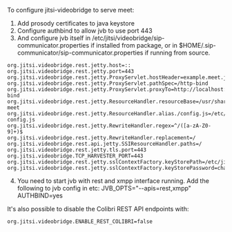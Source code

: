 To configure jitsi-videobridge to serve meet:

1. Add prosody certificates to java keystore
2. Configure authbind to allow jvb to use port 443
3. And configure jvb itself in
/etc/jitsi/videobridge/sip-communicator.properties if installed from package, or in $HOME/.sip-communicator/sip-communicator.properties if running from source.
```
org.jitsi.videobridge.rest.jetty.host=::
org.jitsi.videobridge.rest.jetty.port=443
org.jitsi.videobridge.rest.jetty.ProxyServlet.hostHeader=example.meet.jit.si
org.jitsi.videobridge.rest.jetty.ProxyServlet.pathSpec=/http-bind
org.jitsi.videobridge.rest.jetty.ProxyServlet.proxyTo=http://localhost:5280/http-bind
org.jitsi.videobridge.rest.jetty.ResourceHandler.resourceBase=/usr/share/jitsi-meet
org.jitsi.videobridge.rest.jetty.ResourceHandler.alias./config.js=/etc/jitsi/meet/example.meet.jit.si-config.js
org.jitsi.videobridge.rest.jetty.RewriteHandler.regex=^/([a-zA-Z0-9]+)$
org.jitsi.videobridge.rest.jetty.RewriteHandler.replacement=/
org.jitsi.videobridge.rest.api.jetty.SSIResourceHandler.paths=/
org.jitsi.videobridge.rest.jetty.tls.port=443
org.jitsi.videobridge.TCP_HARVESTER_PORT=443
org.jitsi.videobridge.rest.jetty.sslContextFactory.keyStorePath=/etc/jitsi/videobridge/example.meet.jit.si.jks
org.jitsi.videobridge.rest.jetty.sslContextFactory.keyStorePassword=changeit
```
4. You need to start jvb with rest and xmpp interface running. Add the
following to jvb config in etc:
JVB_OPTS="--apis=rest,xmpp"
AUTHBIND=yes

It's also possible to disable the Colibri REST API endpoints with:

```
org.jitsi.videobridge.ENABLE_REST_COLIBRI=false
```

